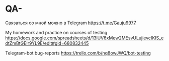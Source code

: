 # QA-
Связаться со мной можно в Telegram https://t.me/Gauju9977

My homework and practice on courses of testing
https://docs.google.com/spreadsheets/d/13lUV6xMew2MEsvULujievcIKIS_edtZmBtGEIr9YL9E/edit#gid=680832445

Telegram-bot bug-reports https://trello.com/b/nq8owJWQ/bot-testing
